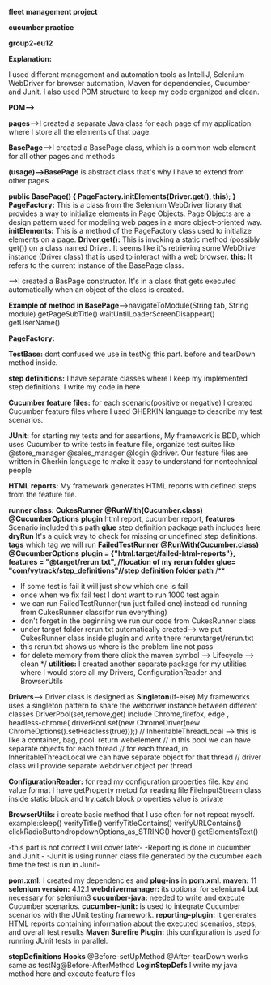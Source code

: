 **fleet management project**

**cucumber practice**

**group2-eu12**


**Explanation:**

I used different management and automation tools as IntelliJ, Selenium WebDriver for browser automation, Maven for dependencies, Cucumber and Junit. I also used
POM structure to keep my code organized and clean.

**POM-->**

**pages**-->I created a separate Java class for each page of my application where I store all the elements of that page.

**BasePage**-->I created a BasePage class, which is a common web element for all other pages and methods

**(usage)-->BasePage** is abstract class that's why I have to extend from other pages

**public BasePage() {
PageFactory.initElements(Driver.get(), this); }**
**PageFactory:** This is a class from the Selenium WebDriver library that provides a way to initialize elements in Page Objects. Page Objects are a design pattern used for modeling web pages in a more object-oriented way.
**initElements:** This is a method of the PageFactory class used to initialize elements on a page.
**Driver.get():** This is invoking a static method (possibly get()) on a class named Driver. It seems like it's retrieving some WebDriver instance (Driver class) that is used to interact with a web browser.
**this:** It refers to the current instance of the BasePage class.

-->I created a BasPage constructor. It's in a class that gets executed automatically when an object of the class is created.

**Example of method in BasePage**-->navigateToModule(String tab, String module) getPageSubTitle() waitUntilLoaderScreenDisappear() getUserName()

**PageFactory:**

**TestBase:** dont confused we use in testNg this part. before and tearDown method inside.

**step definitions:**
I have separate classes where I keep my implemented step definitions. I write my code in here

**Cucumber feature files:**
for each scenario(positive or negative) I created Cucumber feature files
where I used GHERKIN language to describe my test scenarios.

**JUnit:**
for starting my tests and for assertions, My framework is BDD, which uses Cucumber to write tests in feature file, organize
test suites like @store_manager   @sales_manager @login   @driver.
Our feature files are written in Gherkin language to make it easy to understand for nontechnical people

**HTML reports:**
My framework generates HTML reports with defined steps from the feature file.

**runner class:**
**CukesRunner**
**@RunWith(Cucumber.class)**
**@CucumberOptions**
**plugin** html report, cucumber report, 
**features** Scenario included this path 
**glue** step definition package path includes here  
**dryRun** It's a quick way to check for missing or undefined step definitions.
**tags** which tag we will run
**FailedTestRunner**
**@RunWith(Cucumber.class)**
**@CucumberOptions**
**plugin = {"html:target/failed-html-reports"},
features = "@target/rerun.txt", //location of my rerun folder
glue= "com/vytrack/step_definitions"//step definition folder path**
/**
* If some test is fail it will just show which one is fail
* once when we fix fail test I dont want to run 1000 test again
* we can run FailedTestRunner(run just failed one) instead od running from CukesRunner class(for run everything)
* don't forget in the beginning we run our code from CukesRunner class
* under target folder rerun.txt automatically created--> we put CukesRunner class inside plugin and write there rerun:target/rerun.txt
* this rerun.txt shows us where is the problem line not pass
* for delete memory from there click the maven symbol --> Lifecycle --> clean
  */
**utilities:**
I created another separate package for my utilities where I would store all my Drivers, ConfigurationReader and BrowserUtils

**Drivers**-->
Driver class is designed as **Singleton**(if-else) My frameworks uses a singleton pattern to share the webdriver instance between different classes
DriverPool(set,remove,get) include Chrome,firefox, edge , headless-chrome( driverPool.set(new ChromeDriver(new ChromeOptions().setHeadless(true)));)
// InheritableThreadLocal  --> this is like a container, bag, pool. return webelement
// in this pool we can have separate objects for each thread
// for each thread, in InheritableThreadLocal we can have separate object for that thread
// driver class will provide separate webdriver object per thread

**ConfigurationReader:**
for read my configuration.properties file. key and value format I have getProperty metod
for reading file FileInputStream class inside static block and try.catch block properties value is private

**BrowserUtils:** i create basic method that I use often for not repeat myself.
example:sleep() verifyTitle() verifyTitleContains() verifyURLContains() clickRadioButtondropdownOptions_as_STRING() hover() getElementsText()

-this part is not correct I will cover later-
-Reporting is done in cucumber and Junit -
-Junit is using runner class file generated by the cucumber each time the test is run in Junit-

**pom.xml:**
I created my dependencies and **plug-ins** in **pom.xml**.
**maven:** 11
**selenium version:** 4.12.1
**webdrivermanager:** its optional for selenium4 but necessary for selenium3
**cucumber-java:** needed to write and execute Cucumber scenarios.
**cucumber-junit:**  is used to integrate Cucumber scenarios with the JUnit testing framework.
**reporting-plugin:** it generates HTML reports containing information about the executed scenarios, steps, and overall test results
**Maven Surefire Plugin:** this configuration is used for running JUnit tests in parallel. 

**stepDefinitions**
**Hooks** @Before-setUpMethod @After-tearDown works same as testNg@Before-AfterMethod
**LoginStepDefs** I write my java method here and execute feature files